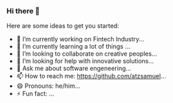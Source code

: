 ### Hi there 👋

<!--
**batzgtc/batzgtc** is a ✨ _special_ ✨ repository because its `README.md` (this file) appears on your GitHub profile.-->

Here are some ideas to get you started:

- 🔭 I’m currently working on Fintech Industry...
- 🌱 I’m currently learning a lot of things ...
- 👯 I’m looking to collaborate on creative peoples...
- 🤔 I’m looking for help with innovative solutions...
- 💬 Ask me about software engeneering...
- 📫 How to reach me: https://github.com/atzsamuel...
- 😄 Pronouns: he/him...
- ⚡ Fun fact: ...
